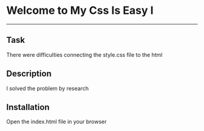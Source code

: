 # Welcome to My Css Is Easy I
***

## Task
There were difficulties connecting the style.css file to the html

## Description
I solved the problem by research

## Installation
Open the index.html file in your browser
